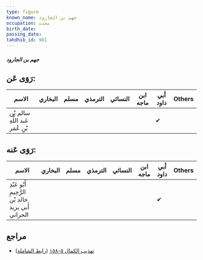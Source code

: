 ```yaml
---
type: figure
known_name: جهم بن الجارود
occupation: محدث
birth_date:
passing_date:
tahdhib_id: 981
---
```

##### جهم بن الجارود

## رَوَى عَن:
| الاسم                            | البخاري | مسلم | الترمذي | النسائي | ابن ماجه | أبي داود | Others |
| -------------------------------- | ------- | ---- | ------- | ------- | -------- | -------- | ------ |
| سالم بْن عَبد اللَّهِ بْنِ عُمَر |         |      |         |         |          | ✔        |        |
## رَوَى عَنه:
| الاسم                                              | البخاري | مسلم | الترمذي | النسائي | ابن ماجه | أبي داود | Others |
| -------------------------------------------------- | ------- | ---- | ------- | ------- | -------- | -------- | ------ |
| أَبُو عَبْدِ الرَّحِيمِ خالد بْن أَبي يزيد الحراني |         |      |         |         |          | ✔        |        |
## مراجع
- [تهذيب الكمال ٥-١٥٨](obsidian://open?vault=Tahdhib-al-Kamal&file=Figures/٩٨١-جهم%20بن%20الجارود) ([رابط الشاملة](https://shamela.ws/book/3722/2236))